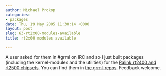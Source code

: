 ```yaml
---
author: Michael Prokop
categories:
- packages
date: Thu, 19 May 2005 11:30:14 +0000
layout: post
slug: 63-rt2x00-modules-available
title: rt2x00 modules available

---
```

A user asked for them in \#grml on IRC and so I just built packages (including the kernel\-modules and the utilities) for the [Ralink rt2400 and rt2500 chipsets](http://rt2x00.serialmonkey.com/wiki/index.php/Main_Page).
You can find them in [the grml\-repos](http://grml.org/repos/). Feedback welcome.